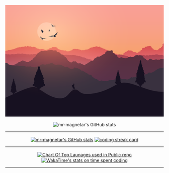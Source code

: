 
![Banner Image](/mountains.png)
<p align="center"><img   alt="mr-magnetar's GitHub stats" src="https://readme-typing-svg.herokuapp.com?font=VT323&size=48&pause=500&color=d54952&background=17112100&center=true&vCenter=true&repeat=false&random=false&width=700&height=70&lines=+Hello%2C+I'm+Pranjal+Negi%2C;+An+aspiring+Full-Stack+Developer.;Pranjal+Negi"/></p>


---
<p align="center">
<a href="#"><img align="center" width=500 height=200 alt="mr-magnetar's GitHub stats" src="https://github-readme-stats.vercel.app/api?username=mr-magnetar&show_icons=true&bg_color=00000000&title_color=d54952&icon_color=fbd5ad&hide_border=true&text_color=777777&rank_icon=percentile"/></a>
<a href="#"><img align="center" width=500 height=200 alt="coding streak card" src="https://github-readme-streak-stats.herokuapp.com?user=mr-magnetar&theme=github-dark&hide_border=true&card_width=500&card_height=200&stroke=643541&ring=d54952&fire=643541&dates=d54952&currStreakNum=fbd5ad&sideNums=777777&currStreakLabel=777777&sideLabels=777777&background=EB545400)" /></a>
</p>

---

<p align="center">
<a href="#"><img align="center" width=500 height=200 alt="Chart Of Top Launages used in Public repo" src="https://github-readme-stats.vercel.app/api/top-langs/?username=mr-magnetar&show_icons=true&bg_color=00000000&title_color=d54952&icon_color=fbd5ad&hide_border=true&text_color=777777&card_width=500" /></a>
<a href="#"><img align="center" width=500 height=200 alt="WakaTime's stats on time spent coding" src="https://github-readme-stats.vercel.app/api/wakatime?username=mr_magnetar&show_icons=true&bg_color=00000000&title_color=d54952&icon_color=fbd5ad&hide_border=true&text_color=777777" /></a>
</p>


---





